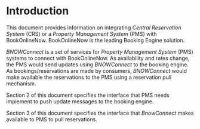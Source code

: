 # Introduction

This document provides information on integrating _Central_ _Reservation
System_ (CRS) or a _Property Management System_ (PMS) with
BookOnlineNow. BookOnlineNow is the leading Booking Engine solution.

_BNOWConnect_ is a set of services for _Property Management System_
(PMS) systems to connect with BookOnlineNow. As availability and rates
change, the PMS would send updates using _BNOWConnect_ to the booking
engine. As bookings/reservations are made by consumers, _BNOWConnect_
would make available the reservations to the PMS using a reservation
pull mechanism.

Section 2 of this document specifies the interface that PMS needs
implement to push update messages to the booking engine.

Section 3 of this document specifies the interface that _BnοwConnect_
makes available to PMS to pull reservations.
